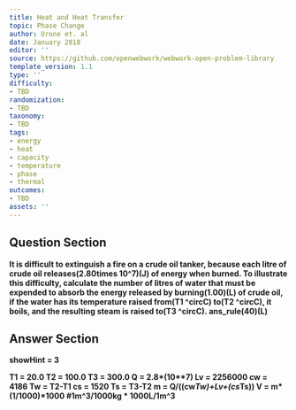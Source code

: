 ```yaml
---
title: Heat and Heat Transfer
topic: Phase Change
author: Urone et. al
date: January 2018
editor: ''
source: https://github.com/openwebwork/webwork-open-problem-library
template_version: 1.1
type: ''
difficulty:
- TBD
randomization:
- TBD
taxonomy:
- TBD
tags:
- energy
- heat
- capacity
- temperature
- phase
- thermal
outcomes:
- TBD
assets: ''
---
```


## Question Section 

<b>
It is difficult to extinguish a fire on a crude oil tanker, because each litre of crude oil releases(2.80times 10^7)(J) of energy when burned. To illustrate this difficulty, calculate the number of litres of water that must be expended to absorb the energy released by burning(1.00)(L) of crude oil, if the water has its temperature raised from(T1 ^circC) to(T2 ^circC), it boils, and the resulting steam is raised to(T3 ^circC).
ans_rule(40)(L)



## Answer Section

showHint = 3

T1 = 20.0
T2 = 100.0
T3 = 300.0
Q = 2.8*(10**7)
Lv = 2256000
cw = 4186
Tw = T2-T1
cs = 1520
Ts = T3-T2
m = Q/((cw*Tw)+Lv+(cs*Ts))
V = m*(1/1000)*1000    #1m^3/1000kg * 1000L/1m^3